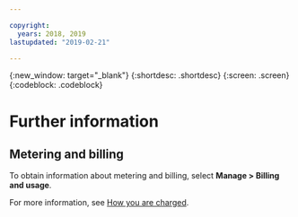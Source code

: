 ```yaml
---

copyright:
  years: 2018, 2019
lastupdated: "2019-02-21"

---
```


{:new_window: target="_blank"}
{:shortdesc: .shortdesc}
{:screen: .screen}
{:codeblock: .codeblock}

# Further information

## Metering and billing

To obtain information about metering and billing, select **Manage > Billing and usage**. 

For more information, see [How you are charged](https://cloud.ibm.com/docs/billing-usage?topic=billing-usage-charges#charges).
